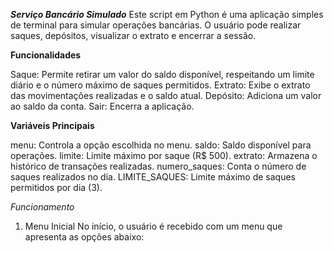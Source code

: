 ***Serviço Bancário Simulado***
Este script em Python é uma aplicação simples de terminal para simular operações bancárias. O usuário pode realizar saques, depósitos, visualizar o extrato e encerrar a sessão.

**Funcionalidades**

Saque: Permite retirar um valor do saldo disponível, respeitando um limite diário e o número máximo de saques permitidos.
Extrato: Exibe o extrato das movimentações realizadas e o saldo atual.
Depósito: Adiciona um valor ao saldo da conta.
Sair: Encerra a aplicação.

**Variáveis Principais**

menu: Controla a opção escolhida no menu.
saldo: Saldo disponível para operações.
limite: Limite máximo por saque (R$ 500).
extrato: Armazena o histórico de transações realizadas.
numero_saques: Conta o número de saques realizados no dia.
LIMITE_SAQUES: Limite máximo de saques permitidos por dia (3).

*Funcionamento*

1. Menu Inicial
No início, o usuário é recebido com um menu que apresenta as opções abaixo:
